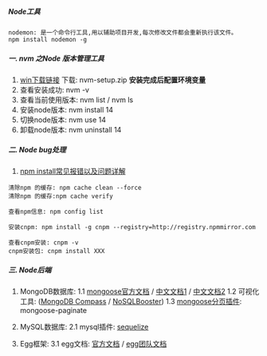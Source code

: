 <!--
 * @Description: 
 * @Date: 2023-09-07 20:45:23
 * @FilePath: \web-project\Node.md
-->
##### Node工具

```
nodemon: 是一个命令行工具,用以辅助项目开发,每次修改文件都会重新执行该文件。
npm install nodemon -g
```

##### 一. nvm 之Node 版本管理工具
                
1. [win下载链接](https://github.com/coreybutler/nvm-windows/releases/tag/1.1.11)  下载: nvm-setup.zip **安装完成后配置环境变量**
2. 查看安装成功: nvm -v
3. 查看当前使用版本: nvm list  / nvm ls
4. 安装node版本: nvm install 14
5. 切换node版本: nvm use 14
6. 卸载node版本: nvm uninstall 14


##### 二. Node bug处理
1. [npm install常见报错以及问题详解](https://www.jb51.net/article/274144.htm)

```
清除npm 的缓存: npm cache clean --force
清除npm 的缓存:npm cache verify

查看npm信息: npm config list

安装cnpm: npm install -g cnpm --registry=http://registry.npmmirror.com

查看cnpm安装: cnpm -v
cnpm安装包: cnpm install XXX
```



##### 三. Node后端
1. MongoDB数据库: 
    1.1 [mongoose官方文档](https://mongoosejs.com/docs/queries.html) / [中文文档1](https://mongodb.net.cn/manual/crud/) / [中文文档2](https://docs.mongoing.com/mongodb-crud-operations/insert-documents)
    1.2 可视化工具:  ([MongoDB Compass](https://www.mongodb.com/try/download/compass) / [NoSQLBooster](https://nosqlbooster.com/downloads?spm=a2c6h.12873639.article-detail.11.17cb125aIgDSvr))
    1.3 [mongoose分页插件](https://www.npmjs.com/package/mongoose-paginate-v2): mongoose-paginate
2. MySQL数据库:
    2.1 mysql插件: [sequelize](https://github.com/demopark/sequelize-docs-Zh-CN)  

3. Egg框架:
    3.1 egg文档: [官方文档](https://www.eggjs.org/zh-CN/intro/quickstart#%E5%BF%AB%E9%80%9F%E5%88%9D%E5%A7%8B%E5%8C%96)  / [egg团队文档](https://www.yuque.com/egg/nodejs/gkk3r9)
